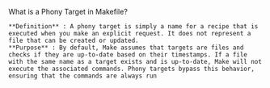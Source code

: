 What is a Phony Target in Makefile?

    **Definition** : A phony target is simply a name for a recipe that is executed when you make an explicit request. It does not represent a file that can be created or updated.
    **Purpose** : By default, Make assumes that targets are files and checks if they are up-to-date based on their timestamps. If a file with the same name as a target exists and is up-to-date, Make will not execute the associated commands. Phony targets bypass this behavior, ensuring that the commands are always run